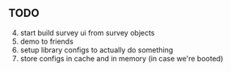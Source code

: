 ## TODO
4. start build survey ui from survey objects
3. demo to friends
2. setup library configs to actually do something
1. store configs in cache and in memory (in case we're booted)
